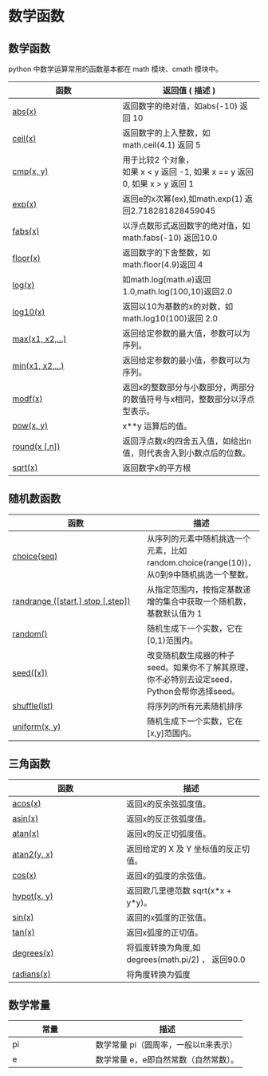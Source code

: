 # 数学函数

## 数学函数

python 中数学运算常用的函数基本都在 math 模块、cmath 模块中。

<table><thead><tr><th width="205">函数</th><th>返回值 ( 描述 )</th></tr></thead><tbody><tr><td><a href="https://www.runoob.com/python/func-number-abs.html">abs(x)</a></td><td>返回数字的绝对值，如abs(-10) 返回 10</td></tr><tr><td><a href="https://www.runoob.com/python/func-number-ceil.html">ceil(x)</a></td><td>返回数字的上入整数，如math.ceil(4.1) 返回 5</td></tr><tr><td><a href="https://www.runoob.com/python/func-number-cmp.html">cmp(x, y)</a></td><td>用于比较2 个对象，<br>如果 x &#x3C; y 返回 -1, 如果 x == y 返回 0, 如果 x > y 返回 1</td></tr><tr><td><a href="https://www.runoob.com/python/func-number-exp.html">exp(x)</a></td><td>返回e的x次幂(ex),如math.exp(1) 返回2.718281828459045</td></tr><tr><td><a href="https://www.runoob.com/python/func-number-fabs.html">fabs(x)</a></td><td>以浮点数形式返回数字的绝对值，如math.fabs(-10) 返回10.0</td></tr><tr><td><a href="https://www.runoob.com/python/func-number-floor.html">floor(x)</a></td><td>返回数字的下舍整数，如math.floor(4.9)返回 4</td></tr><tr><td><a href="https://www.runoob.com/python/func-number-log.html">log(x)</a></td><td>如math.log(math.e)返回1.0,math.log(100,10)返回2.0</td></tr><tr><td><a href="https://www.runoob.com/python/func-number-log10.html">log10(x)</a></td><td>返回以10为基数的x的对数，如math.log10(100)返回 2.0</td></tr><tr><td><a href="https://www.runoob.com/python/func-number-max.html">max(x1, x2,...)</a></td><td>返回给定参数的最大值，参数可以为序列。</td></tr><tr><td><a href="https://www.runoob.com/python/func-number-min.html">min(x1, x2,...)</a></td><td>返回给定参数的最小值，参数可以为序列。</td></tr><tr><td><a href="https://www.runoob.com/python/func-number-modf.html">modf(x)</a></td><td>返回x的整数部分与小数部分，两部分的数值符号与x相同，整数部分以浮点型表示。</td></tr><tr><td><a href="https://www.runoob.com/python/func-number-pow.html">pow(x, y)</a></td><td>x**y 运算后的值。</td></tr><tr><td><a href="https://www.runoob.com/python/func-number-round.html">round(x [,n])</a></td><td>返回浮点数x的四舍五入值，如给出n值，则代表舍入到小数点后的位数。</td></tr><tr><td><a href="https://www.runoob.com/python/func-number-sqrt.html">sqrt(x)</a></td><td>返回数字x的平方根</td></tr></tbody></table>

## 随机数函数

<table><thead><tr><th width="300">函数</th><th>描述</th></tr></thead><tbody><tr><td><a href="https://www.runoob.com/python/func-number-choice.html">choice(seq)</a></td><td>从序列的元素中随机挑选一个元素，比如random.choice(range(10))，从0到9中随机挑选一个整数。</td></tr><tr><td><a href="https://www.runoob.com/python/func-number-randrange.html">randrange ([start,] stop [,step])</a></td><td>从指定范围内，按指定基数递增的集合中获取一个随机数，基数默认值为 1</td></tr><tr><td><a href="https://www.runoob.com/python/func-number-random.html">random()</a></td><td>随机生成下一个实数，它在[0,1)范围内。</td></tr><tr><td><a href="https://www.runoob.com/python/func-number-seed.html">seed([x])</a></td><td>改变随机数生成器的种子seed。如果你不了解其原理，你不必特别去设定seed，Python会帮你选择seed。</td></tr><tr><td><a href="https://www.runoob.com/python/func-number-shuffle.html">shuffle(lst)</a></td><td>将序列的所有元素随机排序</td></tr><tr><td><a href="https://www.runoob.com/python/func-number-uniform.html">uniform(x, y)</a></td><td>随机生成下一个实数，它在[x,y]范围内。</td></tr></tbody></table>

## 三角函数

<table><thead><tr><th width="213">函数</th><th>描述</th></tr></thead><tbody><tr><td><a href="https://www.runoob.com/python/func-number-acos.html">acos(x)</a></td><td>返回x的反余弦弧度值。</td></tr><tr><td><a href="https://www.runoob.com/python/func-number-asin.html">asin(x)</a></td><td>返回x的反正弦弧度值。</td></tr><tr><td><a href="https://www.runoob.com/python/func-number-atan.html">atan(x)</a></td><td>返回x的反正切弧度值。</td></tr><tr><td><a href="https://www.runoob.com/python/func-number-atan2.html">atan2(y, x)</a></td><td>返回给定的 X 及 Y 坐标值的反正切值。</td></tr><tr><td><a href="https://www.runoob.com/python/func-number-cos.html">cos(x)</a></td><td>返回x的弧度的余弦值。</td></tr><tr><td><a href="https://www.runoob.com/python/func-number-hypot.html">hypot(x, y)</a></td><td>返回欧几里德范数 sqrt(x*x + y*y)。</td></tr><tr><td><a href="https://www.runoob.com/python/func-number-sin.html">sin(x)</a></td><td>返回的x弧度的正弦值。</td></tr><tr><td><a href="https://www.runoob.com/python/func-number-tan.html">tan(x)</a></td><td>返回x弧度的正切值。</td></tr><tr><td><a href="https://www.runoob.com/python/func-number-degrees.html">degrees(x)</a></td><td>将弧度转换为角度,如degrees(math.pi/2) ， 返回90.0</td></tr><tr><td><a href="https://www.runoob.com/python/func-number-radians.html">radians(x)</a></td><td>将角度转换为弧度</td></tr></tbody></table>

## 数学常量

<table><thead><tr><th width="151">常量</th><th>描述</th></tr></thead><tbody><tr><td>pi</td><td>数学常量 pi（圆周率，一般以π来表示）</td></tr><tr><td>e</td><td>数学常量 e，e即自然常数（自然常数）。</td></tr></tbody></table>
